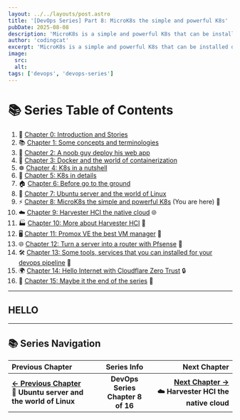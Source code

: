 ```yaml
---
layout: ../../layouts/post.astro
title: '[DevOps Series] Part 8: MicroK8s the simple and powerful K8s'
pubDate: 2025-08-08
description: 'MicroK8s is a simple and powerful K8s that can be installed direct to ubuntu server. In this post I will share with you how to install MicroK8s and how to use it'
author: 'codingcat'
excerpt: 'MicroK8s is a simple and powerful K8s that can be installed direct to ubuntu server. In this post I will share with you how to install MicroK8s and how to use it'
image:
  src:
  alt:
tags: ['devops', 'devops-series']
---
```


# 📚 Series Table of Contents

1.  📖 [Chapter 0: Introduction and Stories](./devops-part0)
2.  📚 [Chapter 1: Some concepts and terminologies](./devops-part1)
3.  🚀 [Chapter 2: A noob guy deploy his web app](./devops-part2)
4.  🐳 [Chapter 3: Docker and the world of containerization](./devops-part3)
5.  ☸️ [Chapter 4: K8s in a nutshell](./devops-part4)
6.  🔧 [Chapter 5: K8s in details](./devops-part5)
7.  🏠 [Chapter 6: Before go to the ground](./devops-part6)
8.  🐧 [Chapter 7: Ubuntu server and the world of Linux](./devops-part7)
9.  ⚡ [Chapter 8: MicroK8s the simple and powerful K8s](./devops-part8) (You are here) 🎯
10. ☁️ [Chapter 9: Harvester HCI the native cloud](./devops-part9) 🌐
11. 🏭 [Chapter 10: More about Harvester HCI](./devops-part10) 🏢
12. 🖥️ [Chapter 11: Promox VE the best VM manager](./devops-part11) 💾
13. 🌐 [Chapter 12: Turn a server into a router with Pfsense](./devops-part12) 🔌
14. 🛠️ [Chapter 13: Some tools, services that you can installed for your devops pipeline](./devops-part13) 🔧
15. 🌍 [Chapter 14: Hello Internet with Cloudflare Zero Trust](./devops-part14) 🔒
16. 🎉 [Chapter 15: Maybe it the end of the series](./devops-part15) 🏁

---

## HELLO

---

## 📚 Series Navigation

| Previous Chapter                                                                        |               Series Info                |                                                                  Next Chapter |
| :-------------------------------------------------------------------------------------- | :--------------------------------------: | ----------------------------------------------------------------------------: |
| **[← Previous Chapter](./devops-part7)**<br>**🐧 Ubuntu server and the world of Linux** | **DevOps Series**<br>**Chapter 8 of 16** | **[Next Chapter →](./devops-part9)**<br>**☁️ Harvester HCI the native cloud** |
